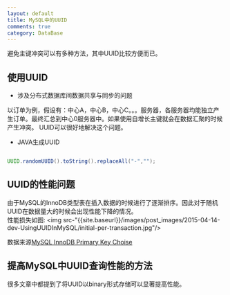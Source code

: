 ```yaml
---
layout: default
title: MySQL中的UUID
comments: true
category: DataBase
---
```



避免主键冲突可以有多种方法，其中UUID比较方便而已。

## 使用UUID

* 涉及分布式数据库间数据共享与同步的问题

以订单为例，假设有：中心A，中心B，中心C。。。服务器，各服务器均能独立产生订单。最终汇总到中心0服务器中。如果使用自增长主键就会在数据汇聚的时候产生冲突。
UUID可以很好地解决这个问题。

* JAVA生成UUID

```java

UUID.randomUUID().toString().replaceAll("-","");

```

## UUID的性能问题

由于MySQL的InnoDB类型表在插入数据的时候进行了逐渐排序。因此对于随机UUID在数据量大的时候会出现性能下降的情况。<br>
性能损失如图:
<img src-"{{site.baseurl}}/images/post_images/2015-04-14-dev-UsingUUIDInMySQL/initial-per-transaction.jpg"/>

数据来源<a href="http://kccoder.com/mysql/uuid-vs-int-insert-performance/">MySQL InnoDB Primary Key Choise</a><br>

## 提高MySQL中UUID查询性能的方法

很多文章中都提到了将UUID以binary形式存储可以显著提高性能。